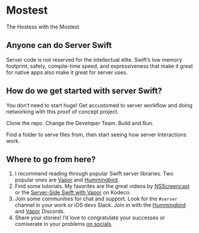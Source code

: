 # Mostest

The Hostess with the Mostest

## Anyone can do Server Swift

Server code is not reserved for the intellectual elite. Swift’s low memory footprint, safety, compile-time speed, and expressiveness that make it great for native apps also make it great for server uses.

## How do we get started with server Swift?

You don’t need to start huge! Get accustomed to server workflow and doing networking with this proof of concept project.

Clone the repo. Change the Developer Team. Build and Run.

Find a folder to serve files from, then start seeing how server interactions work.

## Where to go from here?

1. I recommend reading through popular Swift server libraries. Two popular ones are [Vapor](https://vapor.codes) and [Hummingbird](https://github.com/hummingbird-project/hummingbird).
2. Find some tutorials. My favorites are the great videos by [NSScreencast](https://nsscreencast.com/episodes) or the [Server-Side Swift with Vapor](https://www.kodeco.com/21451628-server-side-swift-with-vapor) on Kodeco.
3. Join some communities for chat and support. Look for the `#server` channel in your work or iOS devs Slack. Join in with the [Hummingbird](https://discord.com/invite/7ME3nZ7mP2) and [Vapor](https://discord.gg/vapor) Discords.
4. Share your stories! I’d love to congratulate your successes or comiserate in your problems [on socials](https://mastodon.social/@pixelscience).
